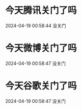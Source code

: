 # 今天腾讯关门了吗

2024-04-19 00:58:44 没关门

# 今天微博关门了吗

2024-04-19 00:58:47 没关门

# 今天谷歌关门了吗

2024-04-19 00:58:47 没关门


